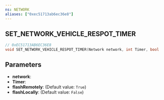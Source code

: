 ```yaml
---
ns: NETWORK
aliases: ["0xec51713ab6ec36e8"]
---
```

## SET_NETWORK_VEHICLE_RESPOT_TIMER

```c
// 0xEC51713AB6EC36E8
void SET_NETWORK_VEHICLE_RESPOT_TIMER(Network network, int Timer, bool flashRemotely, bool flashLocally);
```

## Parameters
* **network**: 
* **Timer**: 
* **flashRemotely**: (Default value: `True`)
* **flashLocally**: (Default value: `False`)
